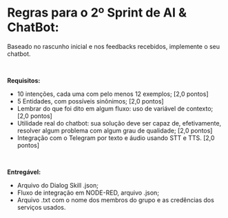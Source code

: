# Regras para o 2º Sprint de AI & ChatBot:

Baseado no rascunho inicial e nos feedbacks recebidos, implemente o seu chatbot.

<br>

<b>Requisitos:</b>
<ul>
    <li>10 intenções, cada uma com pelo menos 12 exemplos; [2,0 pontos]</li>
    <li>5 Entidades, com possíveis sinônimos; [2,0 pontos]</li>
    <li>Lembrar do que foi dito em algum fluxo: uso de variável de contexto; [2,0 pontos]</li>
    <li>Utilidade real do chatbot: sua solução deve ser capaz de, efetivamente, resolver algum 
problema com algum grau de qualidade; [2,0 pontos]</li>
    <li>Integração com o Telegram por texto e áudio usando STT e TTS. [2,0 pontos]
</li>

</ul>

<br>

<b>Entregável:</b>
<ul>
    <li>Arquivo do Dialog Skill .json;</li>
    <li>Fluxo de integração em NODE-RED, arquivo .json;</li>
    <li>Arquivo .txt com o nome dos membros do grupo e as credências dos serviços usados.</li>
</ul>
